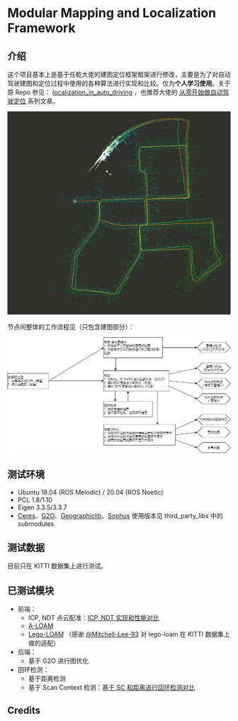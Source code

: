 # Modular Mapping and Localization Framework

## 介绍

这个项目基本上是基于任乾大佬的建图定位框架框架进行修改，主要是为了对自动驾驶建图和定位过程中使用的各种算法进行实现和比较。仅为**个人学习使用**。关于原 Repo 参见： [localization_in_auto_driving](https://github.com/Little-Potato-1990/localization_in_auto_driving) ，也推荐大佬的 [从零开始做自动驾驶定位](https://zhuanlan.zhihu.com/c_1114864226103037952) 系列文章。

![demo](./imgs/demo.gif)

节点间整体的工作流程见（只包含建图部分）：

![工作流程](./imgs/general-workflow.png)

## 测试环境

- Ubuntu 18.04 (ROS Melodic) / 20.04 (ROS Noetic)
- PCL 1.8/1.10
- Eigen 3.3.5/3.3.7
- [Ceres](https://github.com/ceres-solver/ceres-solver/tree/276d24c73a8c80e77ce822ed4ab6e6286fd2870b)、[G2O](https://github.com/RainerKuemmerle/g2o/tree/f3b1cbb0048197d73cf363cb1c26897493e1aa2b)、[Geographiclib](https://github.com/geographiclib/geographiclib/tree/920702bc36ea13c384686556f25fb6369141a8e1)、[Sophus](https://github.com/strasdat/Sophus/tree/49a7e1286910019f74fb4f0bb3e213c909f8e1b7) 使用版本见 third_party_libs 中的 submodules

## 测试数据

目前只在 KITTI 数据集上进行测试。

## 已测试模块

- 前端：
    - ICP, NDT 点云配准：[ICP, NDT 实现和性能对比](https://xiaotaoguo.com/p/pointcloud-registration/)
    - [A-LOAM](https://github.com/HKUST-Aerial-Robotics/A-LOAM)
    - [Lego-LOAM](https://github.com/RobustFieldAutonomyLab/LeGO-LOAM) （感谢 [@Mitchell-Lee-93](https://github.com/Mitchell-Lee-93) 对 lego-loam 在 KITTI 数据集上做的适配）
- 后端：
    - 基于 G2O 进行图优化
- 回环检测：
    - 基于距离检测
    - 基于 Scan Context 检测：[基于 SC 和距离进行回环检测对比](https://xiaotaoguo.com/p/lidar_loop_closure/)

## Credits
